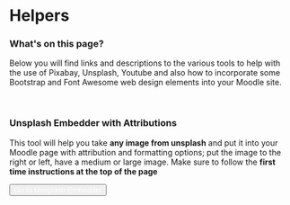 <style>
button a {
  text-decoration: none !important;
  color: white !important;
  }
</style>
<link rel="stylesheet" href="https://stackpath.bootstrapcdn.com/bootstrap/4.3.1/css/bootstrap.min.css" integrity="sha384-ggOyR0iXCbMQv3Xipma34MD+dH/1fQ784/j6cY/iJTQUOhcWr7x9JvoRxT2MZw1T" crossorigin="anonymous">
  <script src="https://code.jquery.com/jquery-3.3.1.slim.min.js" integrity="sha384-q8i/X+965DzO0rT7abK41JStQIAqVgRVzpbzo5smXKp4YfRvH+8abtTE1Pi6jizo" crossorigin="anonymous"></script>
<script src="https://cdnjs.cloudflare.com/ajax/libs/popper.js/1.14.7/umd/popper.min.js" integrity="sha384-UO2eT0CpHqdSJQ6hJty5KVphtPhzWj9WO1clHTMGa3JDZwrnQq4sF86dIHNDz0W1" crossorigin="anonymous"></script>
<script src="https://stackpath.bootstrapcdn.com/bootstrap/4.3.1/js/bootstrap.min.js" integrity="sha384-JjSmVgyd0p3pXB1rRibZUAYoIIy6OrQ6VrjIEaFf/nJGzIxFDsf4x0xIM+B07jRM" crossorigin="anonymous"></script>
<h1>Helpers</h1>
<h3>What's on this page?</h3>
<p>Below you will find links and descriptions to the various tools to help with the use of Pixabay, Unsplash, Youtube and also how to incorporate some Bootstrap and Font Awesome web design elements into your Moodle site.</p>
<br />
<h3>Unsplash Embedder with Attributions</h3>
<p>This tool will help you take <strong>any image from unsplash</strong> and put it into your Moodle page with attribution and formatting options; put the image to the right or left, have a medium or large image. Make sure to follow the <strong>first time instructions at the top of the page</strong></p>
<button class="btn btn-secondary btn-lg"><a href="https://mon-arts-ed-des.github.io/helpers/unsplash_embed.html" target="_blank">Go to Unsplash Embedder</a></button>
